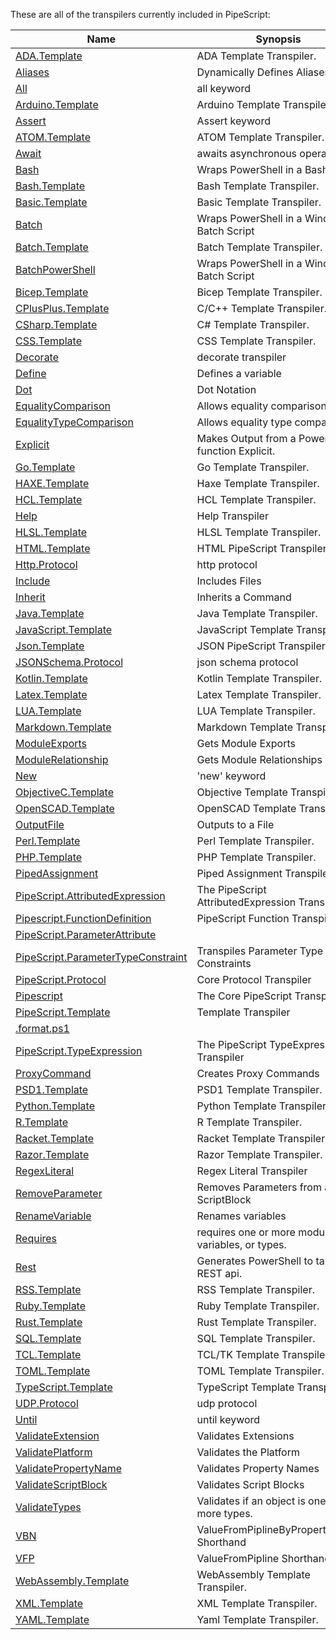 These are all of the transpilers currently included in PipeScript:



|Name                                                                                              |Synopsis                                          |
|--------------------------------------------------------------------------------------------------|--------------------------------------------------|
|[ADA.Template](Transpilers/Templates/ADA.Template.psx.ps1)                                        |ADA Template Transpiler.                          |
|[Aliases](Transpilers/Parameters/Aliases.psx.ps1)                                                 |Dynamically Defines Aliases                       |
|[All](Transpilers/Keywords/All.psx.ps1)                                                           |all keyword                                       |
|[Arduino.Template](Transpilers/Templates/Arduino.Template.psx.ps1)                                |Arduino Template Transpiler.                      |
|[Assert](Transpilers/Keywords/Assert.psx.ps1)                                                     |Assert keyword                                    |
|[ATOM.Template](Transpilers/Templates/ATOM.Template.psx.ps1)                                      |ATOM Template Transpiler.                         |
|[Await](Transpilers/Keywords/Await.psx.ps1)                                                       |awaits asynchronous operations                    |
|[Bash](Transpilers/Wrappers/Bash.psx.ps1)                                                         |Wraps PowerShell in a Bash Script                 |
|[Bash.Template](Transpilers/Templates/Bash.Template.psx.ps1)                                      |Bash Template Transpiler.                         |
|[Basic.Template](Transpilers/Templates/Basic.Template.psx.ps1)                                    |Basic Template Transpiler.                        |
|[Batch](Transpilers/Wrappers/Batch.psx.ps1)                                                       |Wraps PowerShell in a Windows Batch Script        |
|[Batch.Template](Transpilers/Templates/Batch.Template.psx.ps1)                                    |Batch Template Transpiler.                        |
|[BatchPowerShell](Transpilers/Wrappers/BatchPowerShell.psx.ps1)                                   |Wraps PowerShell in a Windows Batch Script        |
|[Bicep.Template](Transpilers/Templates/Bicep.Template.psx.ps1)                                    |Bicep Template Transpiler.                        |
|[CPlusPlus.Template](Transpilers/Templates/CPlusPlus.Template.psx.ps1)                            |C/C++ Template Transpiler.                        |
|[CSharp.Template](Transpilers/Templates/CSharp.Template.psx.ps1)                                  |C# Template Transpiler.                           |
|[CSS.Template](Transpilers/Templates/CSS.Template.psx.ps1)                                        |CSS Template Transpiler.                          |
|[Decorate](Transpilers/Decorate.psx.ps1)                                                          |decorate transpiler                               |
|[Define](Transpilers/Define.psx.ps1)                                                              |Defines a variable                                |
|[Dot](Transpilers/Syntax/Dot.psx.ps1)                                                             |Dot Notation                                      |
|[EqualityComparison](Transpilers/Syntax/EqualityComparison.psx.ps1)                               |Allows equality comparison.                       |
|[EqualityTypeComparison](Transpilers/Syntax/EqualityTypeComparison.psx.ps1)                       |Allows equality type comparison.                  |
|[Explicit](Transpilers/Explicit.psx.ps1)                                                          |Makes Output from a PowerShell function Explicit. |
|[Go.Template](Transpilers/Templates/Go.Template.psx.ps1)                                          |Go Template Transpiler.                           |
|[HAXE.Template](Transpilers/Templates/HAXE.Template.psx.ps1)                                      |Haxe Template Transpiler.                         |
|[HCL.Template](Transpilers/Templates/HCL.Template.psx.ps1)                                        |HCL Template Transpiler.                          |
|[Help](Transpilers/Help.psx.ps1)                                                                  |Help Transpiler                                   |
|[HLSL.Template](Transpilers/Templates/HLSL.Template.psx.ps1)                                      |HLSL Template Transpiler.                         |
|[HTML.Template](Transpilers/Templates/HTML.Template.psx.ps1)                                      |HTML PipeScript Transpiler.                       |
|[Http.Protocol](Transpilers/Protocols/Http.Protocol.psx.ps1)                                      |http protocol                                     |
|[Include](Transpilers/Include.psx.ps1)                                                            |Includes Files                                    |
|[Inherit](Transpilers/Inherit.psx.ps1)                                                            |Inherits a Command                                |
|[Java.Template](Transpilers/Templates/Java.Template.psx.ps1)                                      |Java Template Transpiler.                         |
|[JavaScript.Template](Transpilers/Templates/JavaScript.Template.psx.ps1)                          |JavaScript Template Transpiler.                   |
|[Json.Template](Transpilers/Templates/Json.Template.psx.ps1)                                      |JSON PipeScript Transpiler.                       |
|[JSONSchema.Protocol](Transpilers/Protocols/JSONSchema.Protocol.psx.ps1)                          |json schema protocol                              |
|[Kotlin.Template](Transpilers/Templates/Kotlin.Template.psx.ps1)                                  |Kotlin Template Transpiler.                       |
|[Latex.Template](Transpilers/Templates/Latex.Template.psx.ps1)                                    |Latex Template Transpiler.                        |
|[LUA.Template](Transpilers/Templates/LUA.Template.psx.ps1)                                        |LUA Template Transpiler.                          |
|[Markdown.Template](Transpilers/Templates/Markdown.Template.psx.ps1)                              |Markdown Template Transpiler.                     |
|[ModuleExports](Transpilers/Modules/ModuleExports.psx.ps1)                                        |Gets Module Exports                               |
|[ModuleRelationship](Transpilers/Modules/ModuleRelationship.psx.ps1)                              |Gets Module Relationships                         |
|[New](Transpilers/Keywords/New.psx.ps1)                                                           |'new' keyword                                     |
|[ObjectiveC.Template](Transpilers/Templates/ObjectiveC.Template.psx.ps1)                          |Objective Template Transpiler.                    |
|[OpenSCAD.Template](Transpilers/Templates/OpenSCAD.Template.psx.ps1)                              |OpenSCAD Template Transpiler.                     |
|[OutputFile](Transpilers/OutputFile.psx.ps1)                                                      |Outputs to a File                                 |
|[Perl.Template](Transpilers/Templates/Perl.Template.psx.ps1)                                      |Perl Template Transpiler.                         |
|[PHP.Template](Transpilers/Templates/PHP.Template.psx.ps1)                                        |PHP Template Transpiler.                          |
|[PipedAssignment](Transpilers/Syntax/PipedAssignment.psx.ps1)                                     |Piped Assignment Transpiler                       |
|[PipeScript.AttributedExpression](Transpilers/Core/PipeScript.AttributedExpression.psx.ps1)       |The PipeScript AttributedExpression Transpiler    |
|[Pipescript.FunctionDefinition](Transpilers/Core/Pipescript.FunctionDefinition.psx.ps1)           |PipeScript Function Transpiler                    |
|[PipeScript.ParameterAttribute](Transpilers/Core/PipeScript.ParameterAttribute.psx.ps1)           |
|[PipeScript.ParameterTypeConstraint](Transpilers/Core/PipeScript.ParameterTypeConstraint.psx.ps1) |Transpiles Parameter Type Constraints             |
|[PipeScript.Protocol](Transpilers/Core/PipeScript.Protocol.psx.ps1)                               |Core Protocol Transpiler                          |
|[Pipescript](Transpilers/Core/Pipescript.psx.ps1)                                                 |The Core PipeScript Transpiler                    |
|[PipeScript.Template](Transpilers/Core/PipeScript.Template.psx.ps1)                               |Template Transpiler                               |
|[.format.ps1](/home/runner/work/PipeScript/PipeScript/Formatting/PipeScript.Transpiler.format.ps1)|
|[PipeScript.TypeExpression](Transpilers/Core/PipeScript.TypeExpression.psx.ps1)                   |The PipeScript TypeExpression Transpiler          |
|[ProxyCommand](Transpilers/ProxyCommand.psx.ps1)                                                  |Creates Proxy Commands                            |
|[PSD1.Template](Transpilers/Templates/PSD1.Template.psx.ps1)                                      |PSD1 Template Transpiler.                         |
|[Python.Template](Transpilers/Templates/Python.Template.psx.ps1)                                  |Python Template Transpiler.                       |
|[R.Template](Transpilers/Templates/R.Template.psx.ps1)                                            |R Template Transpiler.                            |
|[Racket.Template](Transpilers/Templates/Racket.Template.psx.ps1)                                  |Racket Template Transpiler.                       |
|[Razor.Template](Transpilers/Templates/Razor.Template.psx.ps1)                                    |Razor Template Transpiler.                        |
|[RegexLiteral](Transpilers/Syntax/RegexLiteral.psx.ps1)                                           |Regex Literal Transpiler                          |
|[RemoveParameter](Transpilers/Parameters/RemoveParameter.psx.ps1)                                 |Removes Parameters from a ScriptBlock             |
|[RenameVariable](Transpilers/RenameVariable.psx.ps1)                                              |Renames variables                                 |
|[Requires](Transpilers/Keywords/Requires.psx.ps1)                                                 |requires one or more modules, variables, or types.|
|[Rest](Transpilers/Rest.psx.ps1)                                                                  |Generates PowerShell to talk to a REST api.       |
|[RSS.Template](Transpilers/Templates/RSS.Template.psx.ps1)                                        |RSS Template Transpiler.                          |
|[Ruby.Template](Transpilers/Templates/Ruby.Template.psx.ps1)                                      |Ruby Template Transpiler.                         |
|[Rust.Template](Transpilers/Templates/Rust.Template.psx.ps1)                                      |Rust Template Transpiler.                         |
|[SQL.Template](Transpilers/Templates/SQL.Template.psx.ps1)                                        |SQL Template Transpiler.                          |
|[TCL.Template](Transpilers/Templates/TCL.Template.psx.ps1)                                        |TCL/TK Template Transpiler.                       |
|[TOML.Template](Transpilers/Templates/TOML.Template.psx.ps1)                                      |TOML Template Transpiler.                         |
|[TypeScript.Template](Transpilers/Templates/TypeScript.Template.psx.ps1)                          |TypeScript Template Transpiler.                   |
|[UDP.Protocol](Transpilers/Protocols/UDP.Protocol.psx.ps1)                                        |udp protocol                                      |
|[Until](Transpilers/Keywords/Until.psx.ps1)                                                       |until keyword                                     |
|[ValidateExtension](Transpilers/Parameters/ValidateExtension.psx.ps1)                             |Validates Extensions                              |
|[ValidatePlatform](Transpilers/Parameters/ValidatePlatform.psx.ps1)                               |Validates the Platform                            |
|[ValidatePropertyName](Transpilers/Parameters/ValidatePropertyName.psx.ps1)                       |Validates Property Names                          |
|[ValidateScriptBlock](Transpilers/Parameters/ValidateScriptBlock.psx.ps1)                         |Validates Script Blocks                           |
|[ValidateTypes](Transpilers/Parameters/ValidateTypes.psx.ps1)                                     |Validates if an object is one or more types.      |
|[VBN](Transpilers/Parameters/VBN.psx.ps1)                                                         |ValueFromPiplineByPropertyName Shorthand          |
|[VFP](Transpilers/Parameters/VFP.psx.ps1)                                                         |ValueFromPipline Shorthand                        |
|[WebAssembly.Template](Transpilers/Templates/WebAssembly.Template.psx.ps1)                        |WebAssembly Template Transpiler.                  |
|[XML.Template](Transpilers/Templates/XML.Template.psx.ps1)                                        |XML Template Transpiler.                          |
|[YAML.Template](Transpilers/Templates/YAML.Template.psx.ps1)                                      |Yaml Template Transpiler.                         |




